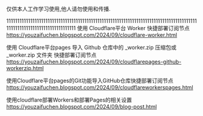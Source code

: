 仅供本人工作学习使用,他人请勿使用和传播.


111111111111111111111111111111111111111111111111111111111111111111111111111111111111111111111111111111111111111111111111
使用 Cloudflare平台 Worker 快捷部署订阅节点
https://youzaifuchen.blogspot.com/2024/09/cloudflare-worker.html

使用 Cloudflare平台pages 导入 Github 仓库中的 _worker.zip 压缩包或 _worker.zip 文件夹 快捷部署订阅节点
https://youzaifuchen.blogspot.com/2024/09/cloudflarepages-github-workerzip.html

使用Cloudflare平台pages的Git功能导入GitHub仓库快捷部署订阅节点
https://youzaifuchen.blogspot.com/2024/09/cloudflareworkerspages.html

使用cloudflare部署Workers和部署Pages的相关设置
https://youzaifuchen.blogspot.com/2024/09/blog-post.html
